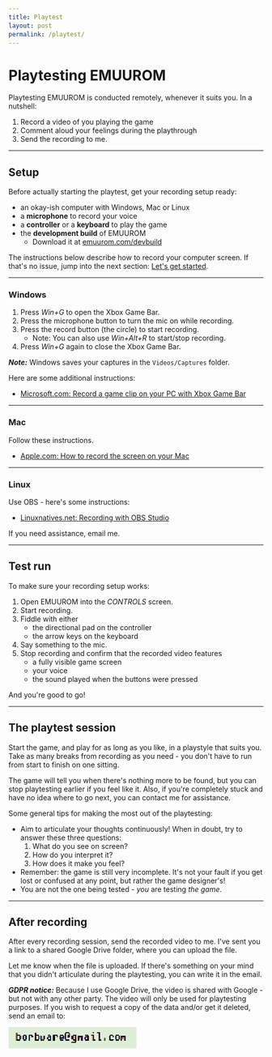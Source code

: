 ```yaml
---
title: Playtest
layout: post
permalink: /playtest/
---
```


# Playtesting EMUUROM

Playtesting EMUUROM is conducted remotely, whenever it suits you. In a nutshell:

1. Record a video of you playing the game
2. Comment aloud your feelings during the playthrough
3. Send the recording to me.

---

## Setup

Before actually starting the playtest, get your recording setup ready:

* an okay-ish computer with Windows, Mac or Linux
* a **microphone** to record your voice
* a **controller** or a **keyboard** to play the game
* the **development build** of EMUUROM
  * Download it at [emuurom.com/devbuild](https://www.emuurom.com/devbuild)

The instructions below describe how to record your computer screen. If that's no issue, jump into the next section: [Let's get started](#lets-get-started).

---

### Windows

1. Press *Win+G* to open the Xbox Game Bar.
2. Press the microphone button to turn the mic on while recording.
3. Press the record button (the circle) to start recording.
   * Note: You can also use *Win+Alt+R* to start/stop recording.
4. Press *Win+G* again to close the Xbox Game Bar.

***Note:*** Windows saves your captures in the `Videos/Captures` folder.

Here are some additional instructions:
* [Microsoft.com: Record a game clip on your PC with Xbox Game Bar](https://support.microsoft.com/en-us/windows/record-a-game-clip-on-your-pc-with-xbox-game-bar-2f477001-54d4-1276-9144-b0416a307f3c)

---

### Mac

Follow these instructions.

* [Apple.com: How to record the screen on your Mac](https://support.apple.com/en-us/HT208721)

---

### Linux

Use OBS - here's some instructions:
* [Linuxnatives.net: Recording with OBS Studio](https://linuxnatives.net/2020/recording-with-obs-studio)

If you need assistance, email me.

---

## Test run

To make sure your recording setup works:

1. Open EMUUROM into the *CONTROLS* screen.
2. Start recording.
3. Fiddle with either 
     * the directional pad on the controller 
     * the arrow keys on the keyboard
4. Say something to the mic.
5. Stop recording and confirm that the recorded video features
     * a fully visible game screen 
     * your voice
     * the sound played when the buttons were pressed

And you're good to go!

---

## The playtest session

Start the game, and play for as long as you like, in a playstyle that suits you. Take as many breaks from recording as you need - you don't have to run from start to finish on one sitting.

The game will tell you when there's nothing more to be found, but you can stop playtesting earlier if you feel like it. Also, if you're completely stuck and have no idea where to go next, you can contact me for assistance.

Some general tips for making the most out of the playtesting:

* Aim to articulate your thoughts continuously! When in doubt, try to answer these three questions:
  1. What do you see on screen?
  2. How do you interpret it?
  3. How does it make you feel?
* Remember: the game is still very incomplete. It's not your fault if you get lost or confused at any point, but rather the game designer's!
* You are not the one being tested - *you* are testing *the game*.

---

## After recording

After every recording session, send the recorded video to me. I've sent you a link to a shared Google Drive folder, where you can upload the file.

Let me know when the file is uploaded. If there's something on your mind that you didn't articulate during the playtesting, you can write it in the email.

***GDPR notice:*** Because I use Google Drive, the video is shared with Google - but not with any other party. The video will only be used for playtesting purposes. If you wish to request a copy of the data and/or get it deleted, send an email to:

![](/images/email.png)

